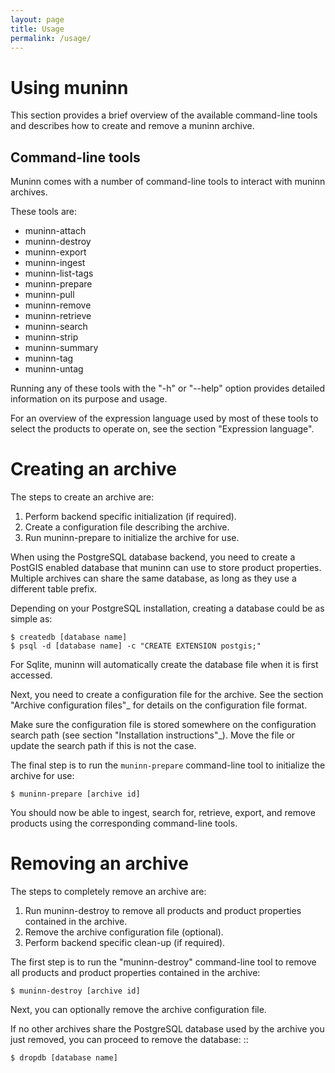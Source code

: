 ```yaml
---
layout: page
title: Usage
permalink: /usage/
---
```


# Using muninn

This section provides a brief overview of the available command-line tools and
describes how to create and remove a muninn archive.

## Command-line tools

Muninn comes with a number of command-line tools to interact with muninn
archives.

These tools are:
  - muninn-attach
  - muninn-destroy
  - muninn-export
  - muninn-ingest
  - muninn-list-tags
  - muninn-prepare
  - muninn-pull
  - muninn-remove
  - muninn-retrieve
  - muninn-search
  - muninn-strip
  - muninn-summary
  - muninn-tag
  - muninn-untag

Running any of these tools with the "-h" or "--help" option provides detailed
information on its purpose and usage.

For an overview of the expression language used by most of these tools to
select the products to operate on, see the section "Expression language".

# Creating an archive

The steps to create an archive are:
  1. Perform backend specific initialization (if required).
  2. Create a configuration file describing the archive.
  3. Run muninn-prepare to initialize the archive for use.

When using the PostgreSQL database backend, you need to create a PostGIS
enabled database that muninn can use to store product properties. Multiple
archives can share the same database, as long as they use a different table
prefix.

Depending on your PostgreSQL installation, creating a database could be as
simple as:

```
$ createdb [database name]
$ psql -d [database name] -c "CREATE EXTENSION postgis;"
```

For Sqlite, muninn will automatically create the database file when it is first
accessed.

Next, you need to create a configuration file for the archive. See the section
"Archive configuration files"_ for details on the configuration file format.

Make sure the configuration file is stored somewhere on the configuration
search path (see section "Installation instructions"_). Move the file or update
the search path if this is not the case.

The final step is to run the ``muninn-prepare`` command-line tool to initialize
the archive for use:

```
$ muninn-prepare [archive id]
```

You should now be able to ingest, search for, retrieve, export, and remove
products using the corresponding command-line tools.

# Removing an archive

The steps to completely remove an archive are:
  1. Run muninn-destroy to remove all products and product properties
     contained in the archive.
  2. Remove the archive configuration file (optional).
  3. Perform backend specific clean-up (if required).

The first step is to run the "muninn-destroy" command-line tool to remove all
products and product properties contained in the archive:

```
$ muninn-destroy [archive id]
```

Next, you can optionally remove the archive configuration file.

If no other archives share the PostgreSQL database used by the archive you just
removed, you can proceed to remove the database: ::

```
$ dropdb [database name]
```
